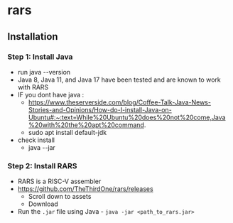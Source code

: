 # rars

## Installation

### Step 1: Install Java
- run java --version
- Java 8, Java 11, and Java 17 have been tested and are known to work with RARS
- IF you dont have java :
	- https://www.theserverside.com/blog/Coffee-Talk-Java-News-Stories-and-Opinions/How-do-I-install-Java-on-Ubuntu#:~:text=While%20Ubuntu%20does%20not%20come,Java%20with%20the%20apt%20command.
	- sudo apt install default-jdk
- check install 
	- java --jar 

### Step 2: Install RARS
- RARS is a RISC-V assembler 
- https://github.com/TheThirdOne/rars/releases 
	- Scroll down to assets
	- Download
- Run the `.jar` file using Java - `java -jar <path_to_rars.jar>`
